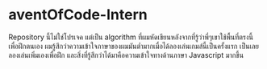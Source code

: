 # aventOfCode-Intern

Repository นี้ไม่ใช่โปรเจค แต่เป็น algorithm ที่ผมหัดเขียนหลังจากที่รู้ว่าพี่ๆเขาใช้พื้นที่ตรงนี้เพื่อฝึกตนเอง 
ผมรู้สึกว่าความเข้าใจภาษาของผมมันต่ำมากเมื่อได้ลองเล่นเกมส์นี้เป็นครั้งแรก เป็นเลยลองเล่นเพิ่มเองเพื่อฝึก และสิ่งที่รู้สึกว่าได้มาคือความเข้าใจทางด้านภาษา Javascript มากขึ้น
